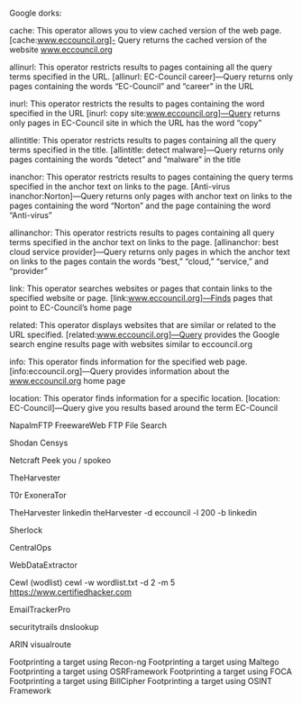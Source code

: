 Google dorks:

cache: This operator allows you to view cached version of the web page. [cache:www.eccouncil.org]- Query returns the cached version of the website www.eccouncil.org

allinurl: This operator restricts results to pages containing all the query terms specified in the URL. [allinurl: EC-Council career]—Query returns only pages containing the words “EC-Council” and “career” in the URL

inurl: This operator restricts the results to pages containing the word specified in the URL [inurl: copy site:www.eccouncil.org]—Query returns only pages in EC-Council site in which the URL has the word “copy”

allintitle: This operator restricts results to pages containing all the query terms specified in the title. [allintitle: detect malware]—Query returns only pages containing the words “detect” and “malware” in the title

inanchor: This operator restricts results to pages containing the query terms specified in the anchor text on links to the page. [Anti-virus inanchor:Norton]—Query returns only pages with anchor text on links to the pages containing the word “Norton” and the page containing the word “Anti-virus”

allinanchor: This operator restricts results to pages containing all query terms specified in the anchor text on links to the page. [allinanchor: best cloud service provider]—Query returns only pages in which the anchor text on links to the pages contain the words “best,” “cloud,” “service,” and “provider”

link: This operator searches websites or pages that contain links to the specified website or page. [link:www.eccouncil.org]—Finds pages that point to EC-Council’s home page

related: This operator displays websites that are similar or related to the URL specified. [related:www.eccouncil.org]—Query provides the Google search engine results page with websites similar to eccouncil.org

info: This operator finds information for the specified web page. [info:eccouncil.org]—Query provides information about the www.eccouncil.org home page

location: This operator finds information for a specific location. [location: EC-Council]—Query give you results based around the term EC-Council

NapalmFTP FreewareWeb FTP File Search

Shodan
Censys 

Netcraft
Peek you / spokeo

TheHarvester

T0r ExoneraTor 

TheHarvester linkedin
theHarvester -d eccouncil -l 200 -b linkedin

Sherlock

CentralOps

WebDataExtractor

Cewl (wodlist)
cewl -w wordlist.txt -d 2 -m 5 https://www.certifiedhacker.com

EmailTrackerPro

securitytrails
dnslookup

ARIN
visualroute

Footprinting a target using Recon-ng
Footprinting a target using Maltego
Footprinting a target using OSRFramework
Footprinting a target using FOCA
Footprinting a target using BillCipher
Footprinting a target using OSINT Framework



